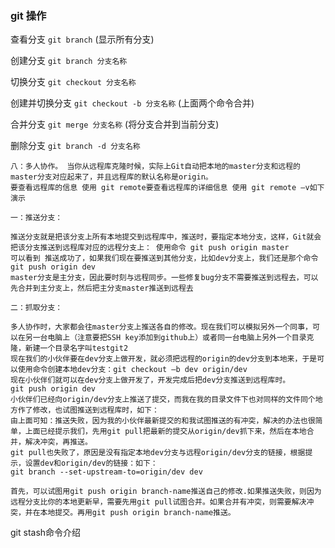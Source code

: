 ### git 操作
查看分支 ``git branch`` (显示所有分支)

创建分支 ``git branch 分支名称``

切换分支 ``git checkout 分支名称``

创建并切换分支 ``git checkout -b 分支名称`` (上面两个命令合并)

合并分支 ``git merge 分支名称`` (将分支合并到当前分支)

删除分支 ``git branch -d 分支名称``

```
八：多人协作。 当你从远程库克隆时候，实际上Git自动把本地的master分支和远程的master分支对应起来了，并且远程库的默认名称是origin。
要查看远程库的信息 使用 git remote要查看远程库的详细信息 使用 git remote –v如下演示

一：推送分支：

推送分支就是把该分支上所有本地提交到远程库中，推送时，要指定本地分支，这样，Git就会把该分支推送到远程库对应的远程分支上： 使用命令 git push origin master
可以看到 推送成功了，如果我们现在要推送到其他分支，比如dev分支上，我们还是那个命令 git push origin dev
master分支是主分支，因此要时刻与远程同步。一些修复bug分支不需要推送到远程去，可以先合并到主分支上，然后把主分支master推送到远程去

二：抓取分支：

多人协作时，大家都会往master分支上推送各自的修改。现在我们可以模拟另外一个同事，可以在另一台电脑上（注意要把SSH key添加到github上）或者同一台电脑上另外一个目录克隆，新建一个目录名字叫testgit2
现在我们的小伙伴要在dev分支上做开发，就必须把远程的origin的dev分支到本地来，于是可以使用命令创建本地dev分支：git checkout –b dev origin/dev
现在小伙伴们就可以在dev分支上做开发了，开发完成后把dev分支推送到远程库时。
git push origin dev
小伙伴们已经向origin/dev分支上推送了提交，而我在我的目录文件下也对同样的文件同个地方作了修改，也试图推送到远程库时，如下： 
由上面可知：推送失败，因为我的小伙伴最新提交的和我试图推送的有冲突，解决的办法也很简单，上面已经提示我们，先用git pull把最新的提交从origin/dev抓下来，然后在本地合并，解决冲突，再推送。
git pull也失败了，原因是没有指定本地dev分支与远程origin/dev分支的链接，根据提示，设置dev和origin/dev的链接：如下：
git branch --set-upstream-to=origin/dev dev

首先，可以试图用git push origin branch-name推送自己的修改.如果推送失败，则因为远程分支比你的本地更新早，需要先用git pull试图合并。如果合并有冲突，则需要解决冲突，并在本地提交。再用git push origin branch-name推送。
```
git stash命令介绍
